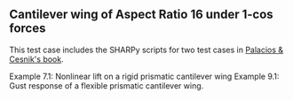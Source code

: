 ## Cantilever wing of Aspect Ratio 16 under 1-cos forces

This test case includes the SHARPy scripts for two test cases in [Palacios & Cesnik's book](https://doi.org/10.1017/9781108354868).

Example 7.1: Nonlinear lift on a rigid prismatic cantilever wing
Example 9.1: Gust response of a flexible prismatic cantilever wing.
